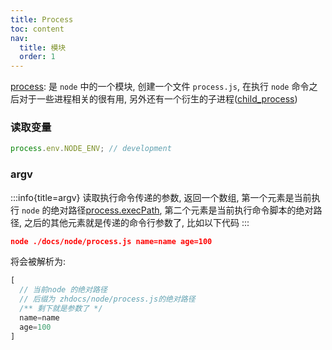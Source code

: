 ```yaml
---
title: Process
toc: content
nav:
  title: 模块
  order: 1
---
```


[process](https://nodejs.org/api/process.html): 是 `node` 中的一个模块, 创建一个文件 `process.js`, 在执行 `node` 命令之后对于一些进程相关的很有用, 另外还有一个衍生的子进程([child_process](http://nodejs.cn/api/child_process.html))

### 读取变量

```ts
process.env.NODE_ENV; // development
```

### argv

:::info{title=argv}
读取执行命令传递的参数, 返回一个数组, 第一个元素是当前执行 `node` 的绝对路径[process.execPath](http://nodejs.cn/api/process.html#process_process_execpath), 第二个元素是当前执行命令脚本的绝对路径, 之后的其他元素就是传递的命令行参数了, 比如以下代码
:::

```json
node ./docs/node/process.js name=name age=100
```

将会被解析为:

```ts
[
  // 当前node 的绝对路径
  // 后缀为 zhdocs/node/process.js的绝对路径
  /** 剩下就是参数了 */
  name=name
  age=100
]
```
